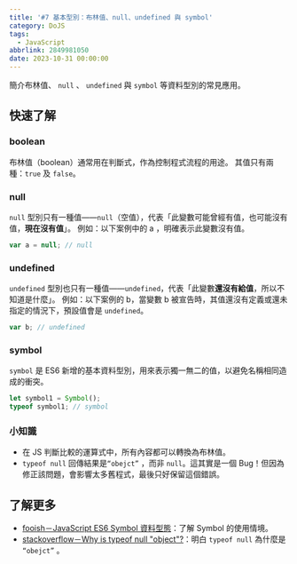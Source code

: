 ```yaml
---
title: '#7 基本型別：布林值、null、undefined 與 symbol'
category: DoJS
tags:
  - JavaScript
abbrlink: 2849981050
date: 2023-10-31 00:00:00
---
```

簡介布林值、 `null` 、 `undefined`  與 `symbol` 等資料型別的常見應用。
<!--more-->
## 快速了解
### boolean
布林值（boolean）通常用在判斷式，作為控制程式流程的用途。
其值只有兩種：`true` 及 `false`。
### null
`null` 型別只有一種值——`null`（空值），代表「此變數可能曾經有值，也可能沒有值，**現在沒有值**」。
例如：以下案例中的 a ，明確表示此變數沒有值。
```jsx
var a = null; // null
```
### undefined
`undefined` 型別也只有一種值——`undefined`，代表「此變數**還沒有給值**，所以不知道是什麼」。
例如：以下案例的 b，當變數 b 被宣告時，其值還沒有定義或還未指定的情況下，預設值會是 `undefined`。
```jsx
var b; // undefined
```
### symbol
`symbol` 是 ES6 新增的基本資料型別，用來表示獨一無二的值，以避免名稱相同造成的衝突。
```jsx
let symbol1 = Symbol();
typeof symbol1; // symbol
```
### 小知識
- 在 JS 判斷比較的運算式中，所有內容都可以轉換為布林值。
- `typeof null` 回傳結果是`“obejct”` ，而非 `null`。這其實是一個 Bug！但因為修正該問題，會影響太多舊程式，最後只好保留這個錯誤。
## 了解更多
- [fooish－JavaScript ES6 Symbol 資料型態](https://www.fooish.com/javascript/ES6/Symbol.html)：了解 Symbol 的使用情境。
- [stackoverflow－Why is typeof null "object"?](https://stackoverflow.com/questions/18808226/why-is-typeof-null-object)：明白 `typeof null` 為什麼是 `“obejct”` 。